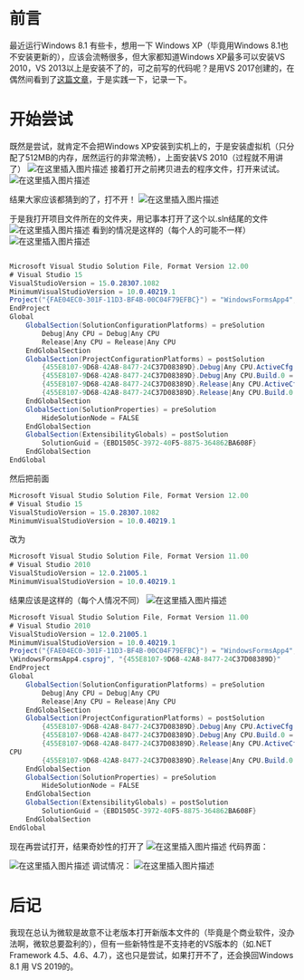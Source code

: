 # 前言

最近运行Windows 8.1 有些卡，想用一下 Windows XP（毕竟用Windows 8.1也不安装更新的），应该会流畅很多，但大家都知道Windows XP最多可以安装VS 2010，VS 2013以上是安装不了的，可之前写的代码呢？是用VS 2017创建的，在偶然间看到了[这篇文章](https://blog.csdn.net/u010178308/article/details/84279919)，于是实践一下，记录一下。

# 开始尝试

既然是尝试，就肯定不会把Windows XP安装到实机上的，于是安装虚拟机（只分配了512MB的内存，居然运行的非常流畅），上面安装VS 2010（过程就不用讲了）
![在这里插入图片描述](https://img-blog.csdnimg.cn/20200726121821403.png?x-oss-process=image/watermark,type_ZmFuZ3poZW5naGVpdGk,shadow_10,text_aHR0cHM6Ly9ibG9nLmNzZG4ubmV0L3dlaXhpbl80NjQwMzQ4Mw==,size_16,color_FFFFFF,t_70)
接着打开之前拷贝进去的程序文件，打开来试试。
![在这里插入图片描述](https://img-blog.csdnimg.cn/2020072612223486.png?x-oss-process=image/watermark,type_ZmFuZ3poZW5naGVpdGk,shadow_10,text_aHR0cHM6Ly9ibG9nLmNzZG4ubmV0L3dlaXhpbl80NjQwMzQ4Mw==,size_16,color_FFFFFF,t_70)

结果大家应该都猜到的了，打不开！
![在这里插入图片描述](https://img-blog.csdnimg.cn/20200726122157834.png?x-oss-process=image/watermark,type_ZmFuZ3poZW5naGVpdGk,shadow_10,text_aHR0cHM6Ly9ibG9nLmNzZG4ubmV0L3dlaXhpbl80NjQwMzQ4Mw==,size_16,color_FFFFFF,t_70)

于是我打开项目文件所在的文件夹，用记事本打开了这个以.sln结尾的文件
![在这里插入图片描述](https://img-blog.csdnimg.cn/20200726122333378.png?x-oss-process=image/watermark,type_ZmFuZ3poZW5naGVpdGk,shadow_10,text_aHR0cHM6Ly9ibG9nLmNzZG4ubmV0L3dlaXhpbl80NjQwMzQ4Mw==,size_16,color_FFFFFF,t_70)
看到的情况是这样的（每个人的可能不一样）
![在这里插入图片描述](https://img-blog.csdnimg.cn/20200726122423861.png?x-oss-process=image/watermark,type_ZmFuZ3poZW5naGVpdGk,shadow_10,text_aHR0cHM6Ly9ibG9nLmNzZG4ubmV0L3dlaXhpbl80NjQwMzQ4Mw==,size_16,color_FFFFFF,t_70)

```csharp

Microsoft Visual Studio Solution File, Format Version 12.00
# Visual Studio 15
VisualStudioVersion = 15.0.28307.1082
MinimumVisualStudioVersion = 10.0.40219.1
Project("{FAE04EC0-301F-11D3-BF4B-00C04F79EFBC}") = "WindowsFormsApp4", "WindowsFormsApp4\WindowsFormsApp4.csproj", "{455E8107-9D68-42A8-8477-24C37D08389D}"
EndProject
Global
	GlobalSection(SolutionConfigurationPlatforms) = preSolution
		Debug|Any CPU = Debug|Any CPU
		Release|Any CPU = Release|Any CPU
	EndGlobalSection
	GlobalSection(ProjectConfigurationPlatforms) = postSolution
		{455E8107-9D68-42A8-8477-24C37D08389D}.Debug|Any CPU.ActiveCfg = Debug|Any CPU
		{455E8107-9D68-42A8-8477-24C37D08389D}.Debug|Any CPU.Build.0 = Debug|Any CPU
		{455E8107-9D68-42A8-8477-24C37D08389D}.Release|Any CPU.ActiveCfg = Release|Any CPU
		{455E8107-9D68-42A8-8477-24C37D08389D}.Release|Any CPU.Build.0 = Release|Any CPU
	EndGlobalSection
	GlobalSection(SolutionProperties) = preSolution
		HideSolutionNode = FALSE
	EndGlobalSection
	GlobalSection(ExtensibilityGlobals) = postSolution
		SolutionGuid = {EBD1505C-3972-40F5-8875-364862BA608F}
	EndGlobalSection
EndGlobal

```
然后把前面

```csharp
Microsoft Visual Studio Solution File, Format Version 12.00
# Visual Studio 15
VisualStudioVersion = 15.0.28307.1082
MinimumVisualStudioVersion = 10.0.40219.1
```
改为

```csharp
Microsoft Visual Studio Solution File, Format Version 11.00
# Visual Studio 2010
VisualStudioVersion = 12.0.21005.1
MinimumVisualStudioVersion = 10.0.40219.1
```
结果应该是这样的（每个人情况不同）
![在这里插入图片描述](https://img-blog.csdnimg.cn/20200726122632898.png?x-oss-process=image/watermark,type_ZmFuZ3poZW5naGVpdGk,shadow_10,text_aHR0cHM6Ly9ibG9nLmNzZG4ubmV0L3dlaXhpbl80NjQwMzQ4Mw==,size_16,color_FFFFFF,t_70)

```csharp
Microsoft Visual Studio Solution File, Format Version 11.00
# Visual Studio 2010
VisualStudioVersion = 12.0.21005.1
MinimumVisualStudioVersion = 10.0.40219.1
Project("{FAE04EC0-301F-11D3-BF4B-00C04F79EFBC}") = "WindowsFormsApp4", "WindowsFormsApp4
\WindowsFormsApp4.csproj", "{455E8107-9D68-42A8-8477-24C37D08389D}"
EndProject
Global
	GlobalSection(SolutionConfigurationPlatforms) = preSolution
		Debug|Any CPU = Debug|Any CPU
		Release|Any CPU = Release|Any CPU
	EndGlobalSection
	GlobalSection(ProjectConfigurationPlatforms) = postSolution
		{455E8107-9D68-42A8-8477-24C37D08389D}.Debug|Any CPU.ActiveCfg = Debug|Any CPU
		{455E8107-9D68-42A8-8477-24C37D08389D}.Debug|Any CPU.Build.0 = Debug|Any CPU
		{455E8107-9D68-42A8-8477-24C37D08389D}.Release|Any CPU.ActiveCfg = Release|Any 
CPU
		{455E8107-9D68-42A8-8477-24C37D08389D}.Release|Any CPU.Build.0 = Release|Any CPU
	EndGlobalSection
	GlobalSection(SolutionProperties) = preSolution
		HideSolutionNode = FALSE
	EndGlobalSection
	GlobalSection(ExtensibilityGlobals) = postSolution
		SolutionGuid = {EBD1505C-3972-40F5-8875-364862BA608F}
	EndGlobalSection
EndGlobal

```
现在再尝试打开，结果奇妙性的打开了
![在这里插入图片描述](https://img-blog.csdnimg.cn/20200726122930155.png?x-oss-process=image/watermark,type_ZmFuZ3poZW5naGVpdGk,shadow_10,text_aHR0cHM6Ly9ibG9nLmNzZG4ubmV0L3dlaXhpbl80NjQwMzQ4Mw==,size_16,color_FFFFFF,t_70)
代码界面：

![在这里插入图片描述](https://img-blog.csdnimg.cn/20200726123036486.png?x-oss-process=image/watermark,type_ZmFuZ3poZW5naGVpdGk,shadow_10,text_aHR0cHM6Ly9ibG9nLmNzZG4ubmV0L3dlaXhpbl80NjQwMzQ4Mw==,size_16,color_FFFFFF,t_70)
调试情况：
![在这里插入图片描述](https://img-blog.csdnimg.cn/2020072612322044.png?x-oss-process=image/watermark,type_ZmFuZ3poZW5naGVpdGk,shadow_10,text_aHR0cHM6Ly9ibG9nLmNzZG4ubmV0L3dlaXhpbl80NjQwMzQ4Mw==,size_16,color_FFFFFF,t_70)

# 后记

我现在总认为微软是故意不让老版本打开新版本文件的（毕竟是个商业软件，没办法啊，微软总要盈利的），但有一些新特性是不支持老的VS版本的（如.NET Framework 4.5、4.6、4.7），这也只是尝试，如果打开不了，还会换回Windows 8.1 用 VS 2019的。
